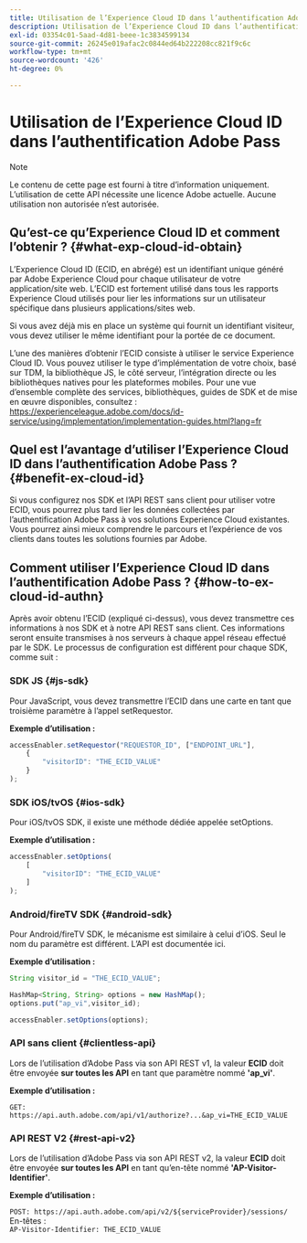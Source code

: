 ```yaml
---
title: Utilisation de l’Experience Cloud ID dans l’authentification Adobe Pass
description: Utilisation de l’Experience Cloud ID dans l’authentification Adobe Pass
exl-id: 03354c01-5aad-4d81-beee-1c3834599134
source-git-commit: 26245e019afac2c0844ed64b222208cc821f9c6c
workflow-type: tm+mt
source-wordcount: '426'
ht-degree: 0%

---
```


# Utilisation de l’Experience Cloud ID dans l’authentification Adobe Pass

>[!NOTE]
>
>Le contenu de cette page est fourni à titre d’information uniquement. L’utilisation de cette API nécessite une licence Adobe actuelle. Aucune utilisation non autorisée n’est autorisée.

## Qu’est-ce qu’Experience Cloud ID et comment l’obtenir ? {#what-exp-cloud-id-obtain}

L’Experience Cloud ID (ECID, en abrégé) est un identifiant unique généré par Adobe Experience Cloud pour chaque utilisateur de votre application/site web. L’ECID est fortement utilisé dans tous les rapports Experience Cloud utilisés pour lier les informations sur un utilisateur spécifique dans plusieurs applications/sites web.

Si vous avez déjà mis en place un système qui fournit un identifiant visiteur, vous devez utiliser le même identifiant pour la portée de ce document.

L’une des manières d’obtenir l’ECID consiste à utiliser le service Experience Cloud ID. Vous pouvez utiliser le type d’implémentation de votre choix, basé sur TDM, la bibliothèque JS, le côté serveur, l’intégration directe ou les bibliothèques natives pour les plateformes mobiles. Pour une vue d’ensemble complète des services, bibliothèques, guides de SDK et de mise en œuvre disponibles, consultez : <https://experienceleague.adobe.com/docs/id-service/using/implementation/implementation-guides.html?lang=fr>

## Quel est l’avantage d’utiliser l’Experience Cloud ID dans l’authentification Adobe Pass ? {#benefit-ex-cloud-id}

Si vous configurez nos SDK et l’API REST sans client pour utiliser votre ECID, vous pourrez plus tard lier les données collectées par l’authentification Adobe Pass à vos solutions Experience Cloud existantes. Vous pourrez ainsi mieux comprendre le parcours et l’expérience de vos clients dans toutes les solutions fournies par Adobe.

## Comment utiliser l’Experience Cloud ID dans l’authentification Adobe Pass ? {#how-to-ex-cloud-id-authn}

Après avoir obtenu l’ECID (expliqué ci-dessus), vous devez transmettre ces informations à nos SDK et à notre API REST sans client. Ces informations seront ensuite transmises à nos serveurs à chaque appel réseau effectué par le SDK. Le processus de configuration est différent pour chaque SDK, comme suit :

### SDK JS {#js-sdk}

Pour JavaScript, vous devez transmettre l’ECID dans une carte en tant que troisième paramètre à l’appel setRequestor.

**Exemple d’utilisation :**

```JavaScript
accessEnabler.setRequestor("REQUESTOR_ID", ["ENDPOINT_URL"],
    {
        "visitorID": "THE_ECID_VALUE"
    }
);
```

### SDK iOS/tvOS {#ios-sdk}

Pour iOS/tvOS SDK, il existe une méthode dédiée appelée setOptions.

**Exemple d’utilisation :**

```JavaScript
accessEnabler.setOptions(
    [
        "visitorID": "THE_ECID_VALUE"
    ]
);
```

### Android/fireTV SDK {#android-sdk}

Pour Android/fireTV SDK, le mécanisme est similaire à celui d’iOS. Seul le nom du paramètre est différent. L’API est documentée ici.

**Exemple d’utilisation :**

```JavaScript
String visitor_id = "THE_ECID_VALUE";

HashMap<String, String> options = new HashMap();
options.put("ap_vi",visitor_id);

accessEnabler.setOptions(options);
```

### API sans client {#clientless-api}

Lors de l’utilisation d’Adobe Pass via son API REST v1, la valeur **ECID** doit être envoyée **sur toutes les API** en tant que paramètre nommé **&#39;ap_vi&#39;**.

**Exemple d’utilisation :**

`GET: https://api.auth.adobe.com/api/v1/authorize?...&ap_vi=THE_ECID_VALUE`

### API REST V2 {#rest-api-v2}

Lors de l’utilisation d’Adobe Pass via son API REST v2, la valeur **ECID** doit être envoyée **sur toutes les API** en tant qu’en-tête nommé **&#39;AP-Visitor-Identifier&#39;**.

**Exemple d’utilisation :**

`POST: https://api.auth.adobe.com/api/v2/${serviceProvider}/sessions/`\
En-têtes :\
`AP-Visitor-Identifier: THE_ECID_VALUE`

